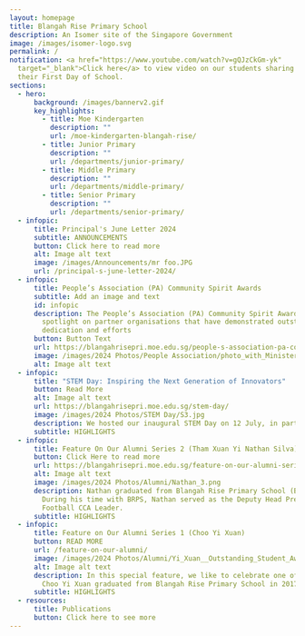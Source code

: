 ```yaml
---
layout: homepage
title: Blangah Rise Primary School
description: An Isomer site of the Singapore Government
image: /images/isomer-logo.svg
permalink: /
notification: <a href="https://www.youtube.com/watch?v=gQJzCkGm-yk"
  target="_blank">Click here</a> to view video on our students sharing about
  their First Day of School.
sections:
  - hero:
      background: /images/bannerv2.gif
      key_highlights:
        - title: Moe Kindergarten
          description: ""
          url: /moe-kindergarten-blangah-rise/
        - title: Junior Primary
          description: ""
          url: /departments/junior-primary/
        - title: Middle Primary
          description: ""
          url: /departments/middle-primary/
        - title: Senior Primary
          description: ""
          url: /departments/senior-primary/
  - infopic:
      title: Principal's June Letter 2024
      subtitle: ANNOUNCEMENTS
      button: Click here to read more
      alt: Image alt text
      image: /images/Announcements/mr foo.JPG
      url: /principal-s-june-letter-2024/
  - infopic:
      title: People’s Association (PA) Community Spirit Awards
      subtitle: Add an image and text
      id: infopic
      description: The People’s Association (PA) Community Spirit Awards shines a
        spotlight on partner organisations that have demonstrated outstanding
        dedication and efforts
      button: Button Text
      url: https://blangahrisepri.moe.edu.sg/people-s-association-pa-community-spirit-awards/
      image: /images/2024 Photos/People Association/photo_with_Minister.jpg
      alt: Image alt text
  - infopic:
      title: "STEM Day: Inspiring the Next Generation of Innovators"
      button: Read More
      alt: Image alt text
      url: https://blangahrisepri.moe.edu.sg/stem-day/
      image: /images/2024 Photos/STEM Day/S3.jpg
      description: We hosted our inaugural STEM Day on 12 July, in partnership with Stick'Em
      subtitle: HIGHLIGHTS
  - infopic:
      title: Feature On Our Alumni Series 2 (Tham Xuan Yi Nathan Silva)
      button: Click Here to read more
      url: https://blangahrisepri.moe.edu.sg/feature-on-our-alumni-series-2-tham-xuan-yi-nathan-silva/
      alt: Image alt text
      image: /images/2024 Photos/Alumni/Nathan_3.png
      description: Nathan graduated from Blangah Rise Primary School (BRPS) in 2023.
        During his time with BRPS, Nathan served as the Deputy Head Prefect and
        Football CCA Leader.
      subtitle: HIGHLIGHTS
  - infopic:
      title: Feature on Our Alumni Series 1 (Choo Yi Xuan)
      button: READ MORE
      url: /feature-on-our-alumni/
      image: /images/2024 Photos/Alumni/Yi_Xuan__Outstanding_Student_Award_.jpg
      alt: Image alt text
      description: In this special feature, we like to celebrate one of our alumni.
        Choo Yi Xuan graduated from Blangah Rise Primary School in 2017.
      subtitle: HIGHLIGHTS
  - resources:
      title: Publications
      button: Click here to see more
---
```

